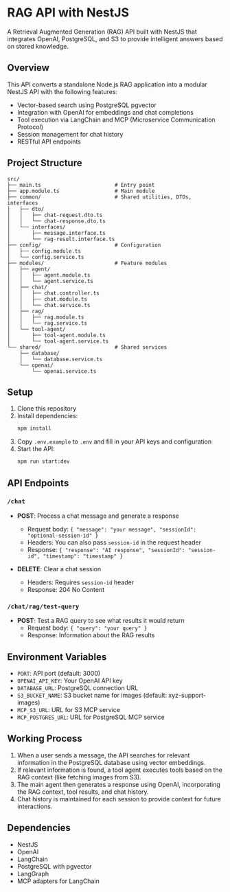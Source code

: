 # RAG API with NestJS

A Retrieval Augmented Generation (RAG) API built with NestJS that integrates OpenAI, PostgreSQL, and S3 to provide intelligent answers based on stored knowledge.

## Overview

This API converts a standalone Node.js RAG application into a modular NestJS API with the following features:

- Vector-based search using PostgreSQL pgvector
- Integration with OpenAI for embeddings and chat completions
- Tool execution via LangChain and MCP (Microservice Communication Protocol)
- Session management for chat history
- RESTful API endpoints

## Project Structure

```
src/
├── main.ts                        # Entry point
├── app.module.ts                  # Main module
├── common/                        # Shared utilities, DTOs, interfaces
│   ├── dto/
│   │   ├── chat-request.dto.ts
│   │   └── chat-response.dto.ts
│   └── interfaces/
│       ├── message.interface.ts
│       └── rag-result.interface.ts
├── config/                        # Configuration
│   ├── config.module.ts
│   └── config.service.ts
├── modules/                       # Feature modules
│   ├── agent/
│   │   ├── agent.module.ts
│   │   └── agent.service.ts
│   ├── chat/
│   │   ├── chat.controller.ts
│   │   ├── chat.module.ts
│   │   └── chat.service.ts
│   ├── rag/
│   │   ├── rag.module.ts
│   │   └── rag.service.ts
│   └── tool-agent/
│       ├── tool-agent.module.ts
│       └── tool-agent.service.ts
└── shared/                        # Shared services
    ├── database/
    │   └── database.service.ts
    └── openai/
        └── openai.service.ts
```

## Setup

1. Clone this repository
2. Install dependencies:
   ```bash
   npm install
   ```
3. Copy `.env.example` to `.env` and fill in your API keys and configuration
4. Start the API:
   ```bash
   npm run start:dev
   ```

## API Endpoints

### `/chat`

- **POST**: Process a chat message and generate a response
  - Request body: `{ "message": "your message", "sessionId": "optional-session-id" }`
  - Headers: You can also pass `session-id` in the request header
  - Response: `{ "response": "AI response", "sessionId": "session-id", "timestamp": "timestamp" }`

- **DELETE**: Clear a chat session
  - Headers: Requires `session-id` header
  - Response: 204 No Content

### `/chat/rag/test-query`

- **POST**: Test a RAG query to see what results it would return
  - Request body: `{ "query": "your query" }`
  - Response: Information about the RAG results

## Environment Variables

- `PORT`: API port (default: 3000)
- `OPENAI_API_KEY`: Your OpenAI API key
- `DATABASE_URL`: PostgreSQL connection URL
- `S3_BUCKET_NAME`: S3 bucket name for images (default: xyz-support-images)
- `MCP_S3_URL`: URL for S3 MCP service
- `MCP_POSTGRES_URL`: URL for PostgreSQL MCP service

## Working Process

1. When a user sends a message, the API searches for relevant information in the PostgreSQL database using vector embeddings.
2. If relevant information is found, a tool agent executes tools based on the RAG context (like fetching images from S3).
3. The main agent then generates a response using OpenAI, incorporating the RAG context, tool results, and chat history.
4. Chat history is maintained for each session to provide context for future interactions.

## Dependencies

- NestJS
- OpenAI
- LangChain
- PostgreSQL with pgvector
- LangGraph
- MCP adapters for LangChain